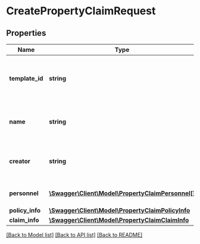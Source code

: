 # CreatePropertyClaimRequest

## Properties
Name | Type | Description | Notes
------------ | ------------- | ------------- | -------------
**template_id** | **string** | The claim template id to create the property claim from | [optional] 
**name** | **string** | The name for the created property claim | [optional] 
**creator** | **string** | The email of the user creating the property claim | [optional] 
**personnel** | [**\Swagger\Client\Model\PropertyClaimPersonnel[]**](PropertyClaimPersonnel.md) | Contacts for the claim | [optional] 
**policy_info** | [**\Swagger\Client\Model\PropertyClaimPolicyInfo**](PropertyClaimPolicyInfo.md) |  | [optional] 
**claim_info** | [**\Swagger\Client\Model\PropertyClaimClaimInfo**](PropertyClaimClaimInfo.md) |  | [optional] 

[[Back to Model list]](../README.md#documentation-for-models) [[Back to API list]](../README.md#documentation-for-api-endpoints) [[Back to README]](../README.md)


